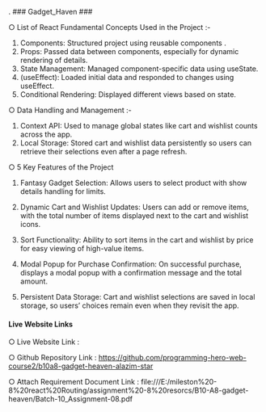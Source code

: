 .                                                 ### Gadget_Haven ###


○ List of React Fundamental Concepts Used in the Project :-

1. Components: Structured project using reusable components .
2. Props: Passed data between components, especially for dynamic rendering of details.
3. State Management: Managed component-specific data using useState.
4.  (useEffect): Loaded initial data and responded to changes using useEffect.
5. Conditional Rendering: Displayed different views based on state.

○ Data Handling and Management :-
1. Context API: Used to manage global states like cart and wishlist counts across the app.
2. Local Storage: Stored cart and wishlist data persistently so users can retrieve their selections even after a page refresh.


 ○ 5 Key Features of the Project



1. Fantasy Gadget Selection: Allows users to select product with show details handling for limits.

2. Dynamic Cart and Wishlist Updates: Users can add or remove items, with the total number of items displayed next to the cart and wishlist icons.

3. Sort Functionality: Ability to sort items in the cart and wishlist by price for easy viewing of high-value items.

4. Modal Popup for Purchase Confirmation: On successful purchase, displays a modal popup with a confirmation message and the total amount.

5. Persistent Data Storage: Cart and wishlist selections are saved in local storage, so users’ choices remain even when they revisit the app.





#### Live Website Links ####

○ Live Website Link  :

○ Github Repository Link : https://github.com/programming-hero-web-course2/b10a8-gadget-heaven-alazim-star

○ Attach Requirement Document Link : file:///E:/mileston%20-8%20react%20Routing/assignment%20-8%20resorcs/B10-A8-gadget-heaven/Batch-10_Assignment-08.pdf
